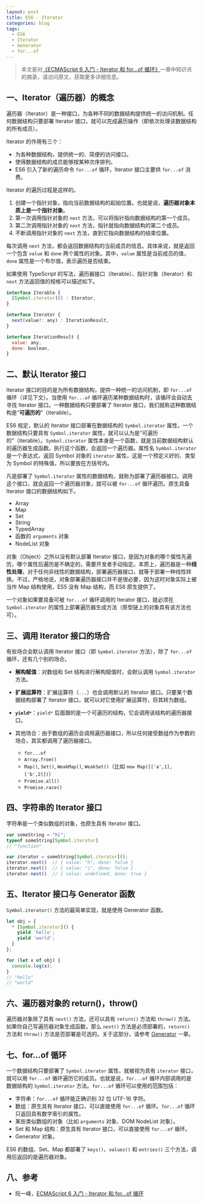 ```yaml
---
layout: post
title: ES6 - Iterator
categories: blog
tags:
  - ES6
  - Iterator
  - Generator
  - for...of
---
```


> 本文是对[《ECMAScript 6 入门 - Iterator 和 for...of 循环》](https://es6.ruanyifeng.com/#docs/iterator)一章中知识点的摘录，请访问原文，获取更多详细信息。

## 一、Iterator（遍历器）的概念

遍历器（Iterator）是一种接口，为各种不同的数据结构提供统一的访问机制。任何数据结构只要部署 Iterator 接口，就可以完成遍历操作（即依次处理该数据结构的所有成员）。

Iterator 的作用有三个：

- 为各种数据结构，提供统一的、简便的访问接口。
- 使得数据结构的成员能够按某种次序排列。
- ES6 引入了新的遍历命令 `for...of` 循环，Iterator 接口主要供 `for...of` 消费。

Iterator 的遍历过程是这样的。

1. 创建一个指针对象，指向当前数据结构的起始位置。也就是说，**遍历器对象本质上是一个指针对象**。
2. 第一次调用指针对象的 `next` 方法，可以将指针指向数据结构的第一个成员。
3. 第二次调用指针对象的 `next` 方法，指针就指向数据结构的第二个成员。
4. 不断调用指针对象的 `next` 方法，直到它指向数据结构的结束位置。

每次调用 `next` 方法，都会返回数据结构的当前成员的信息。具体来说，就是返回一个包含 `value` 和 `done` 两个属性的对象。其中，`value` 属性是当前成员的值，`done` 属性是一个布尔值，表示遍历是否结束。

如果使用 TypeScript 的写法，遍历器接口（Iterable）、指针对象（Iterator）和 `next` 方法返回值的规格可以描述如下。

```javascript
interface Iterable {
  [Symbol.iterator]() : Iterator,
}

interface Iterator {
  next(value?: any) : IterationResult,
}

interface IterationResult {
  value: any,
  done: boolean,
}
```

## 二、默认 Iterator 接口

Iterator 接口的目的是为所有数据结构，提供一种统一的访问机制，即 `for...of` 循环（详见下文）。当使用 `for...of` 循环遍历某种数据结构时，该循环会自动去寻找 Iterator 接口。一种数据结构只要部署了 Iterator 接口，我们就称这种数据结构是“**可遍历的**”（iterable）。

ES6 规定，默认的 Iterator 接口部署在数据结构的 `Symbol.iterator` 属性，一个数据结构只要具有 `Symbol.iterator` 属性，就可以认为是“可遍历的”（iterable）。`Symbol.iterator` 属性本身是一个函数，就是当前数据结构默认的遍历器生成函数。执行这个函数，会返回一个遍历器。属性名 `Symbol.iterator` 是一个表达式，返回 Symbol 对象的 `iterator` 属性，这是一个预定义好的、类型为 Symbol 的特殊值，所以要放在方括号内。

凡是部署了 `Symbol.iterator` 属性的数据结构，就称为部署了遍历器接口。调用这个接口，就会返回一个遍历器对象，就可以被 `for...of` 循环遍历。原生具备 Iterator 接口的数据结构如下。

- Array
- Map
- Set
- String
- TypedArray
- 函数的 `arguments` 对象
- NodeList 对象

对象（Object）之所以没有默认部署 Iterator 接口，是因为对象的哪个属性先遍历，哪个属性后遍历是不确定的，需要开发者手动指定。本质上，遍历器是一种**线性处理**，对于任何非线性的数据结构，部署遍历器接口，就等于部署一种线性转换。不过，严格地说，对象部署遍历器接口并不是很必要，因为这时对象实际上被当作 Map 结构使用，ES5 没有 Map 结构，而 ES6 原生提供了。

一个对象如果要具备可被 `for...of` 循环调用的 Iterator 接口，就必须在 `Symbol.iterator` 的属性上部署遍历器生成方法（原型链上的对象具有该方法也可）。

## 三、调用 Iterator 接口的场合

有些场合会默认调用 Iterator 接口（即 `Symbol.iterator` 方法），除了 `for...of` 循环，还有几个别的场合。

- **解构赋值**：对数组和 Set 结构进行解构赋值时，会默认调用 `Symbol.iterator` 方法。
- **扩展运算符**：扩展运算符（`...`）也会调用默认的 Iterator 接口。只要某个数据结构部署了 Iterator 接口，就可以对它使用扩展运算符，将其转为数组。
- **`yield*`**：`yield*` 后面跟的是一个可遍历的结构，它会调用该结构的遍历器接口。
- 其他场合：由于数组的遍历会调用遍历器接口，所以任何接受数组作为参数的场合，其实都调用了遍历器接口。

  - `for...of`
  - `Array.from()`
  - `Map()`, `Set()`, `WeakMap()`, `WeakSet()`（比如 `new Map([['a',1],['b',2]])`）
  - `Promise.all()`
  - `Promise.race()`

## 四、字符串的 Iterator 接口

字符串是一个类似数组的对象，也原生具有 Iterator 接口。

```javascript
var someString = "hi";
typeof someString[Symbol.iterator]
// "function"

var iterator = someString[Symbol.iterator]();
iterator.next()  // { value: "h", done: false }
iterator.next()  // { value: "i", done: false }
iterator.next()  // { value: undefined, done: true }
```

## 五、Iterator 接口与 Generator 函数

`Symbol.iterator()` 方法的最简单实现，就是使用 Generator 函数。

```javascript
let obj = {
  * [Symbol.iterator]() {
    yield 'hello';
    yield 'world';
  }
};

for (let x of obj) {
  console.log(x);
}
// "hello"
// "world"
```

## 六、遍历器对象的 return()，throw()

遍历器对象除了具有 `next()` 方法，还可以具有 `return()` 方法和 `throw()` 方法。如果你自己写遍历器对象生成函数，那么 `next()` 方法是必须部署的，`return()` 方法和 `throw()` 方法是否部署是可选的。关于这部分，请参考 [Generator](2024-09-12-generator.md) 一章。

## 七、for...of 循环

一个数据结构只要部署了 `Symbol.iterator` 属性，就被视为具有 `iterator` 接口，就可以用 `for...of` 循环遍历它的成员。也就是说，`for...of` 循环内部调用的是数据结构的 `Symbol.iterator` 方法。`for...of` 循环可以使用的范围包括：

- 字符串：`for...of` 循环能正确识别 32 位 UTF-16 字符。
- 数组：原生具有 Iterator 接口，可以直接使用 `for...of` 循环。`for...of` 循环只返回具有数字索引的属性。
- 某些类似数组的对象（比如 `arguments` 对象、DOM NodeList 对象）。
- Set 和 Map 结构：原生具有 Iterator 接口，可以直接使用 `for...of` 循环。
- Generator 对象。

ES6 的数组、Set、Map 都部署了 `keys()`、`values()` 和 `entries()` 三个方法，调用后返回的是遍历器对象。

## 八、参考

- 阮一峰，[ECMAScript 6 入门 - Iterator 和 for...of 循环](https://es6.ruanyifeng.com/#docs/iterator)
